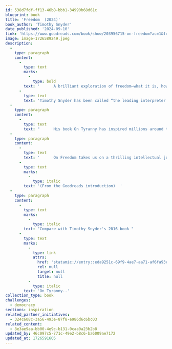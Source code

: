 ```yaml
---
id: 538d7fdf-ff13-46b8-bbb1-34990b68d61c
blueprint: book
title: 'Freedom  (2024)'
book_author: 'Timothy Snyder'
date_published: '2024-09-10'
link: 'https://www.goodreads.com/book/show/203956715-on-freedom?ac=1&from_search=true&qid=7kXTiJyGD5&rank=1'
image: image-1726589249.jpeg
description:
  -
    type: paragraph
    content:
      -
        type: text
        marks:
          -
            type: bold
        text: '      A brilliant exploration of freedom—what it is, how it’s been misunderstood, and why it’s our only chance for survival—by the acclaimed Yale historian and author of the #1 New York Times bestseller On Tyranny'
      -
        type: text
        text: 'Timothy Snyder has been called “the leading interpreter of our dark times.” As a historian, he has given us startling reinterpretations of political collapse and mass killing. As a public intellectual, he has turned that knowledge toward counsel and prediction, working against authoritarianism here and abroad. '
  -
    type: paragraph
    content:
      -
        type: text
        text: "      His book On Tyranny has inspired millions around the world to fight for freedom. Now, in this tour de force of political philosophy, he helps us see exactly what we’re fighting for.Freedom is the great American commitment, but as Snyder argues, we have lost sight of what it means—and this is leading us into crisis. Too many of us look at freedom as the absence of state We think we're free if we can do and say as we please, and protect ourselves from government overreach. But true freedom isn’t so much freedom from, as freedom to—the freedom to thrive, to take risks for futures we choose by working together. Freedom is the value that makes all other values possible."
  -
    type: paragraph
    content:
      -
        type: text
        text: '      On Freedom takes us on a thrilling intellectual journey. Drawing on the work of philosophers and political dissidents, conversations with contemporary thinkers, and his own experiences coming of age in a time of American exceptionalism, Snyder identifies the practices and attitudes—the habits of mind—that will allow us to design a government in which we and future generations can flourish. We come to appreciate the importance of traditions (championed by the right) but also the role of institutions (the purview of the left). Intimate yet ambitious, this book helps forge a new consensus rooted in a politics of abundance, generosity, and grace.   '
      -
        type: text
        marks:
          -
            type: italic
        text: '(From the Goodreads introduction)  '
  -
    type: paragraph
    content:
      -
        type: text
        marks:
          -
            type: italic
        text: "Compare with Timothy Snyder's 2016 book "
      -
        type: text
        marks:
          -
            type: link
            attrs:
              href: 'statamic://entry::eda9251c-69f9-4ae7-aa71-af6fa93e1920'
              rel: null
              target: null
              title: null
          -
            type: italic
        text: 'On Tyranny..'
collection_type: book
challenges:
  - democracy
sections: inspiration
related_partner_initiatives:
  - 324c608c-3a56-493e-87f8-e986d6c6bc03
related_content:
  - 8e3ae9aa-bb00-4e9c-b131-0caa0a23b2b8
updated_by: 46c097c5-771c-49e2-b8c6-ba6009ae7172
updated_at: 1726591605
---
```

